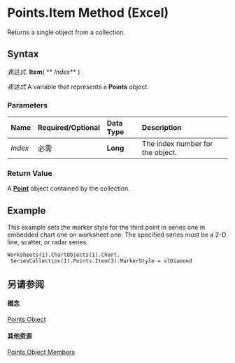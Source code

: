 
# Points.Item Method (Excel)

Returns a single object from a collection.


## Syntax

 _表达式_. **Item**( ** _Index_** )

 _表达式_ A variable that represents a **Points** object.


### Parameters



|**Name**|**Required/Optional**|**Data Type**|**Description**|
|:-----|:-----|:-----|:-----|
| _Index_|必需|**Long**|The index number for the object.|

### Return Value

A  **[Point](48ed9aec-2d29-ec4d-8e55-fca13982c358.md)** object contained by the collection.


## Example

This example sets the marker style for the third point in series one in embedded chart one on worksheet one. The specified series must be a 2-D line, scatter, or radar series.


```
Worksheets(1).ChartObjects(1).Chart. _ 
 SeriesCollection(1).Points.Item(3).MarkerStyle = xlDiamond
```


## 另请参阅


#### 概念


[Points Object](918dc385-ed61-262e-033f-ba829f5ee8b2.md)
#### 其他资源


[Points Object Members](http://msdn.microsoft.com/library/f43be7cd-80a1-8a01-e01a-f89840095ef1%28Office.15%29.aspx)
